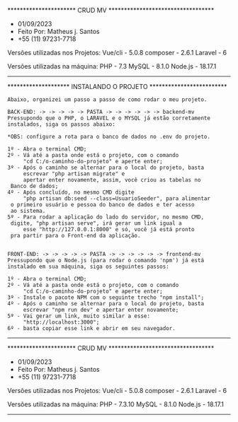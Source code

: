 ********************** CRUD MV **********************************
- 01/09/2023 
- Feito Por: Matheus j. Santos 
- +55 (11) 97231-7718

Versões utilizadas nos Projetos:
Vue/cli - 5.0.8
composer -  2.6.1
Laravel - 6

Versões utilizadas na máquina:
PHP - 7.3
MySQL - 8.1.0
Node.js - 18.17.1
*******************************************************************



******************** INSTALANDO O PROJETO *************************

    Abaixo, organizei um passo a passo de como rodar o meu projeto.

    BACK-END: -> -> -> -> -> PASTA -> -> -> -> -> -> backend-mv
    Pressupondo que o PHP, o LARAVEL e o MYSQL já estão corretamente
    instalados, siga os passos abaixo: 
    
    *OBS: configure a rota para o banco de dados no .env do projeto.

    1º - Abra o terminal CMD;
    2º - Vá até a pasta onde está o projeto, com o comando
         "cd C:/o-caminho-do-projeto" e aperte enter;
    3º - Após o caminho se alternar para o local do projeto, basta
         escrevar "php artisan migrate" e
         apertar enter novamente, assim, você criou as tabelas no
	 Banco de dados;
    4º - Após concluído, no mesmo CMD digite
         "php artisan db:seed --class=UsuarioSeeder", para alimentar
	 o primeiro usuário e pessoa do banco de dados e ter acesso
	 ao sistema.
    5º - Para rodar a aplicação do lado do servidor, no mesmo CMD,
	 digite, "php artisan serve", irá gerar um link igual a
         esse "http://127.0.0.1:8000" e só, você já está pronto
	 pra partir para o Front-end da aplicação. 


    FRONT-END: -> -> -> -> -> PASTA -> -> -> -> -> -> frontend-mv
    Pressupondo que o Node.js (para rodar o comando 'npm') já está
    instalado em sua máquina, siga os seguintes passos: 

    1º - Abra o terminal CMD;
    2º - Vá até a pasta onde está o projeto, com o comando
         "cd C:/o-caminho-do-projeto" e aperte enter;
    3º - Instale o pacote NPM com o seguinte trecho "npm install";
    4º - Após o caminho se alternar para o local do projeto, basta
         escrevar "npm run dev" e apertar enter novamente;
    5º - Vai gerar um link, muito similar a esse:
         "http://localhost:3000";
    6º - basta copiar esse link e abrir em seu navegador.

******************************************************************



********************** CRUD MV **********************************
- 01/09/2023 
- Feito Por: Matheus j. Santos 
- +55 (11) 97231-7718

Versões utilizadas nos Projetos:
Vue/cli - 5.0.8
composer -  2.6.1
Laravel - 6

Versões utilizadas na máquina:
PHP - 7.3.10
MySQL - 8.1.0
Node.js - 18.17.1
*******************************************************************
